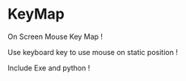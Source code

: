 # KeyMap
On Screen Mouse Key Map !

Use keyboard key to use mouse on static position !

Include Exe and python !

